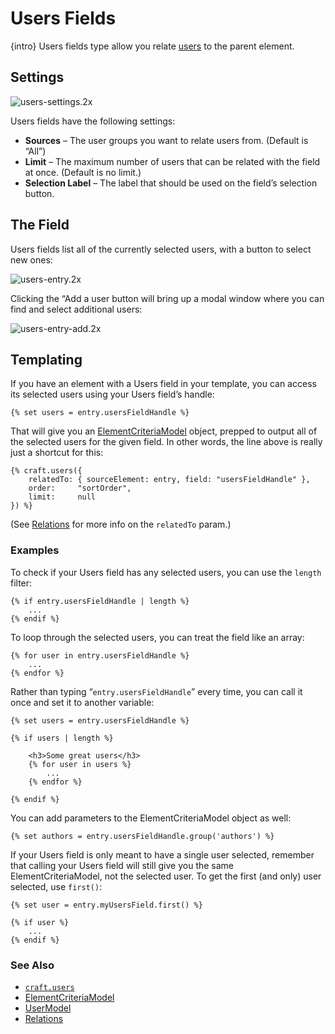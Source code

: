 # Users Fields

{intro} Users fields type allow you relate [users](users.md) to the parent element.

## Settings

![users-settings.2x](https://craftcmsassets.craftcdn.com/images/docs/field-types/users/users-settings.2x.png)

Users fields have the following settings:

- **Sources** – The user groups you want to relate users from. (Default is “All”)
- **Limit** – The maximum number of users that can be related with the field at once. (Default is no limit.)
- **Selection Label** – The label that should be used on the field’s selection button.

## The Field

Users fields list all of the currently selected users, with a button to select new ones:

![users-entry.2x](https://craftcmsassets.craftcdn.com/images/docs/field-types/users/users-entry.2x.png)

Clicking the “Add a user button will bring up a modal window where you can find and select additional users:

![users-entry-add.2x](https://craftcmsassets.craftcdn.com/images/docs/field-types/users/users-entry-add.2x.png)

## Templating

If you have an element with a Users field in your template, you can access its selected users using your Users field’s handle:

```twig
{% set users = entry.usersFieldHandle %}
```

That will give you an [ElementCriteriaModel](templating/elementcriteriamodel.md) object, prepped to output all of the selected users for the given field. In other words, the line above is really just a shortcut for this:

```twig
{% craft.users({
    relatedTo: { sourceElement: entry, field: "usersFieldHandle" },
    order:     "sortOrder",
    limit:     null
}) %}
```

(See [Relations](relations.md) for more info on the `relatedTo` param.)

### Examples

To check if your Users field has any selected users, you can use the `length` filter:

```twig
{% if entry.usersFieldHandle | length %}
    ...
{% endif %}
```

To loop through the selected users, you can treat the field like an array:

```twig
{% for user in entry.usersFieldHandle %}
    ...
{% endfor %}
```

Rather than typing “`entry.usersFieldHandle`” every time, you can call it once and set it to another variable:

```twig
{% set users = entry.usersFieldHandle %}

{% if users | length %}

    <h3>Some great users</h3>
    {% for user in users %}
        ...
    {% endfor %}

{% endif %}
```

You can add parameters to the ElementCriteriaModel object as well:

```twig
{% set authors = entry.usersFieldHandle.group('authors') %}
```

If your Users field is only meant to have a single user selected, remember that calling your Users field will still give you the same ElementCriteriaModel, not the selected user. To get the first (and only) user selected, use `first()`:

```twig
{% set user = entry.myUsersField.first() %}

{% if user %}
    ...
{% endif %}
```

### See Also

- [`craft.users`](templating/craft.users.md)
- [ElementCriteriaModel](templating/elementcriteriamodel.md)
- [UserModel](templating/usermodel.md)
- [Relations](relations.md)
